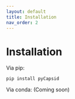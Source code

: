 ```yaml
---
layout: default
title: Installation
nav_order: 2
---
```


# Installation

Via pip:
~~~~
pip install pyCapsid
~~~~

Via conda: 
(Coming soon)